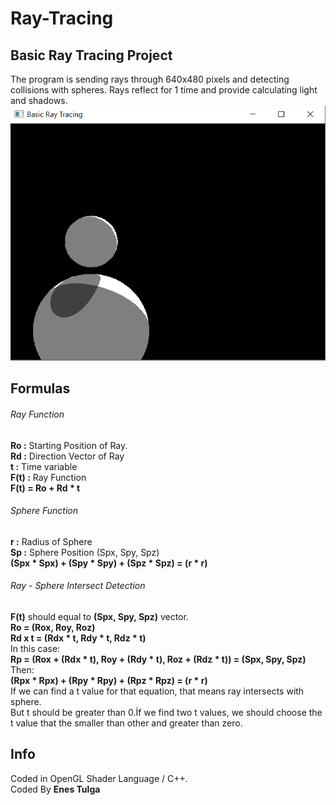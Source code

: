 # Ray-Tracing

## Basic Ray Tracing Project
The program is sending rays through 640x480 pixels and detecting collisions with spheres. Rays reflect for 1 time and provide calculating light and shadows.
![Image description](https://github.com/EnesTulga/Ray-Tracing/blob/master/Results/rayTracing2.png)

## Formulas
###### Ray Function
**Ro   :** Starting Position of Ray.\
**Rd   :** Direction Vector of Ray\
**t    :** Time variable\
**F(t) :** Ray Function\
**F(t) = Ro + Rd * t**

###### Sphere Function
**r    :** Radius of Sphere\
**Sp   :** Sphere Position (Spx, Spy, Spz)\
**(Spx * Spx) + (Spy * Spy) + (Spz * Spz) = (r * r)**

###### Ray - Sphere Intersect Detection
**F(t)** should equal to **(Spx, Spy, Spz)** vector.\
**Ro = (Rox, Roy, Roz)**\
**Rd x t = (Rdx * t, Rdy * t, Rdz * t)**\
In this case:\
**Rp = (Rox + (Rdx * t), Roy + (Rdy * t), Roz + (Rdz * t)) = (Spx, Spy, Spz)**\
Then:\
**(Rpx * Rpx) + (Rpy * Rpy) + (Rpz * Rpz) = (r * r)**\
If we can find a t value for that equation, that means ray intersects with sphere.\
But t should be greater than 0.İf we find two t values, we should choose the t value that the smaller than other and greater than zero.

## Info
Coded in OpenGL Shader Language / C++.\
Coded By **Enes Tulga**
